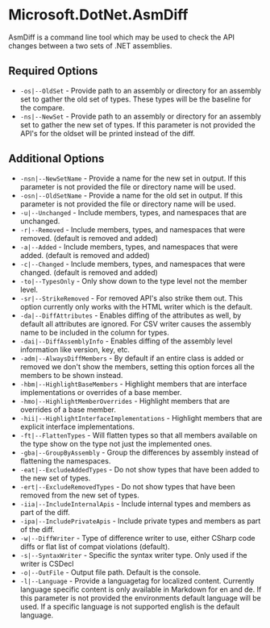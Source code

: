 # Microsoft.DotNet.AsmDiff

AsmDiff is a command line tool which may be used to check the API changes between a two sets of .NET assemblies. 

## Required Options

- `-os|--OldSet` - Provide path to an assembly or directory for an assembly set to gather the old set of types. These types will be the baseline for the compare.
- `-ns|--NewSet` - Provide path to an assembly or directory for an assembly set to gather the new set of types. If this parameter is not provided the API's for the oldset will be printed instead of the diff.

## Additional Options

- `-nsn|--NewSetName` - Provide a name for the new set in output. If this parameter is not provided the file or directory name will be used.
- `-osn|--OldSetName` - Provide a name for the old set in output. If this parameter is not provided the file or directory name will be used.
- `-u|--Unchanged` - Include members, types, and namespaces that are unchanged.
- `-r|--Removed` - Include members, types, and namespaces that were removed. (default is removed and added)
- `-a|--Added` - Include members, types, and namespaces that were added. (default is removed and added)
- `-c|--Changed` - Include members, types, and namespaces that were changed. (default is removed and added)
- `-to|--TypesOnly` - Only show down to the type level not the member level.
- `-sr|--StrikeRemoved` - For removed API's also strike them out. This option currently only works with the HTML writer which is the default.
- `-da|--DiffAttributes` - Enables diffing of the attributes as well, by default all attributes are ignored. For CSV writer causes the assembly name to be included in the column for types.
- `-dai|--DiffAssemblyInfo` - Enables diffing of the assembly level information like version, key, etc.
- `-adm|--AlwaysDiffMembers` - By default if an entire class is added or removed we don't show the members, setting this option forces all the members to be shown instead.
- `-hbm|--HighlightBaseMembers` - Highlight members that are interface implementations or overrides of a base member.
- `-hmo|--HighlightMemberOverrides` - Highlight members that are overrides of a base member.
- `-hii|--HighlightInterfaceImplementations` - Highlight members that are explicit interface implementations.
- `-ft|--FlattenTypes` - Will flatten types so that all members available on the type show on the type not just the implemented ones.
- `-gba|--GroupByAssembly` - Group the differences by assembly instead of flattening the namespaces.
- `-eat|--ExcludeAddedTypes` - Do not show types that have been added to the new set of types.
- `-ert|--ExcludeRemovedTypes` - Do not show types that have been removed from the new set of types.
- `-iia|--IncludeInternalApis` - Include internal types and members as part of the diff.
- `-ipa|--IncludePrivateApis` - Include private types and members as part of the diff.
- `-w|--DiffWriter` - Type of difference writer to use, either CSharp code diffs or flat list of compat violations (default).
- `-s|--SyntaxWriter` - Specific the syntax writer type. Only used if the writer is CSDecl
- `-o|--OutFile` - Output file path. Default is the console.
- `-l|--Language` - Provide a languagetag for localized content. Currently language specific content is only available in Markdown for en and de. If this parameter is not provided the environments default language will be used. If a specific language is not supported english is the default language.
